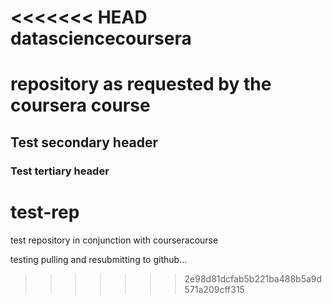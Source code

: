 <<<<<<< HEAD
datasciencecoursera
===================

repository as requested by the coursera course
=======
## Test secondary header
### Test tertiary header



test-rep
========

test repository in conjunction with courseracourse

testing pulling and resubmitting to github...
>>>>>>> 2e98d81dcfab5b221ba488b5a9d571a209cff315
